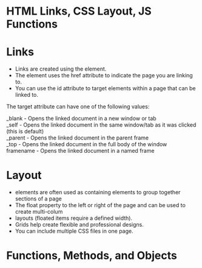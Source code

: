 # HTML Links, CSS Layout, JS Functions  

# Links  

- Links are created using the <a> element.  
- The <a> element uses the href attribute to indicate the page you are linking to.  
- You can use the id attribute to target elements within a page that can be linked to.  

The target attribute can have one of the following values:

_blank - Opens the linked document in a new window or tab  
_self - Opens the linked document in the same window/tab as it was clicked (this is default)  
_parent - Opens the linked document in the parent frame  
_top - Opens the linked document in the full body of the window  
framename - Opens the linked document in a named frame 

# Layout  

- <div> elements are often used as containing elements to group together sections of a page  
- The float property to the left or right of the page and can be used to create multi-colum
- layouts (floated items require a defined width).
- Grids help create flexible and professional designs.  
- You can include multiple CSS files in one page.   


# Functions, Methods, and Objects  


